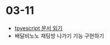 # 03-11

- [tpyescript 문서 읽기](https://www.typescriptlang.org/docs/handbook/typescript-from-scratch.html)
- 배달비노노 채팅방 나가기 기능 구현하기
